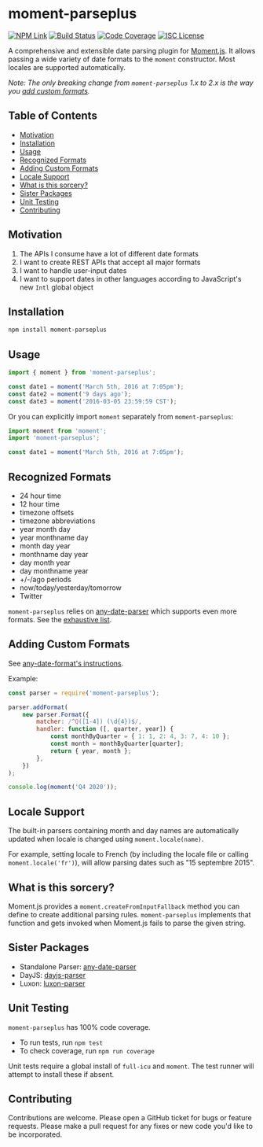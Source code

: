 # moment-parseplus

[![NPM Link](https://img.shields.io/npm/v/moment-parseplus?v=2.0.3)](https://npm.com/package/moment-parseplus)
[![Build Status](https://ci.appveyor.com/api/projects/status/github/kensnyder/moment-parseplus?branch=master&svg=true&v=2.0.3)](https://ci.appveyor.com/project/kensnyder/moment-parseplus)
[![Code Coverage](https://codecov.io/gh/kensnyder/moment-parseplus/branch/master/graph/badge.svg?v=2.0.3)](https://codecov.io/gh/kensnyder/moment-parseplus)
[![ISC License](https://img.shields.io/npm/l/moment-parseplus.svg?v=2.0.3)](https://opensource.org/licenses/ISC)

A comprehensive and extensible date parsing plugin for
[Moment.js](http://momentjs.com). It allows passing a wide variety of date
formats to the `moment` constructor. Most locales are supported automatically.

_Note: The only breaking change from `moment-parseplus` 1.x to 2.x is the way
you [add custom formats](#adding-custom-formats)._

## Table of Contents

- [Motivation](#motivation)
- [Installation](#installation)
- [Usage](#usage)
- [Recognized Formats](#recognized-formats)
- [Adding Custom Formats](#adding-custom-formats)
- [Locale Support](#locale-support)
- [What is this sorcery?](#what-is-this-sorcery)
- [Sister Packages](#sister-packages)
- [Unit Testing](#unit-testing)
- [Contributing](#contributing)

## Motivation

1. The APIs I consume have a lot of different date formats
1. I want to create REST APIs that accept all major formats
1. I want to handle user-input dates
1. I want to support dates in other languages according to JavaScript's new
   `Intl` global object

## Installation

```bash
npm install moment-parseplus
```

## Usage

```js
import { moment } from 'moment-parseplus';

const date1 = moment('March 5th, 2016 at 7:05pm');
const date2 = moment('9 days ago');
const date3 = moment('2016-03-05 23:59:59 CST');
```

Or you can explicitly import `moment` separately from `moment-parseplus`:

```js
import moment from 'moment';
import 'moment-parseplus';

const date1 = moment('March 5th, 2016 at 7:05pm');
```

## Recognized Formats

- 24 hour time
- 12 hour time
- timezone offsets
- timezone abbreviations
- year month day
- year monthname day
- month day year
- monthname day year
- day month year
- day monthname year
- +/-/ago periods
- now/today/yesterday/tomorrow
- Twitter

`moment-parseplus` relies on
[any-date-parser](https://www.npmjs.com/package/any-date-parser) which supports
even more formats. See the
[exhaustive list](https://www.npmjs.com/package/any-date-parser#exhaustive-list-of-date-formats).

## Adding Custom Formats

See
[any-date-format's instructions](https://www.npmjs.com/package/any-date-parser#adding-custom-formats).

Example:

```js
const parser = require('moment-parseplus');

parser.addFormat(
	new parser.Format({
		matcher: /^Q([1-4]) (\d{4})$/,
		handler: function ([, quarter, year]) {
			const monthByQuarter = { 1: 1, 2: 4, 3: 7, 4: 10 };
			const month = monthByQuarter[quarter];
			return { year, month };
		},
	})
);

console.log(moment('Q4 2020'));
```

## Locale Support

The built-in parsers containing month and day names are automatically updated
when locale is changed using `moment.locale(name)`.

For example, setting locale to French (by including the locale file or calling
`moment.locale('fr')`), will allow parsing dates such as "15 septembre 2015".

## What is this sorcery?

Moment.js provides a `moment.createFromInputFallback` method you can define to
create additional parsing rules. `moment-parseplus` implements that function and
gets invoked when Moment.js fails to parse the given string.

## Sister Packages

- Standalone Parser:
  [any-date-parser](http://npmjs.com/packages/any-date-parser)
- DayJS: [dayjs-parser](http://npmjs.com/package/dayjs-parser)
- Luxon: [luxon-parser](http://npmjs.com/package/luxon-parser)

## Unit Testing

`moment-parseplus` has 100% code coverage.

- To run tests, run `npm test`
- To check coverage, run `npm run coverage`

Unit tests require a global install of `full-icu` and `moment`. The test runner
will attempt to install these if absent.

## Contributing

Contributions are welcome. Please open a GitHub ticket for bugs or feature
requests. Please make a pull request for any fixes or new code you'd like to be
incorporated.
